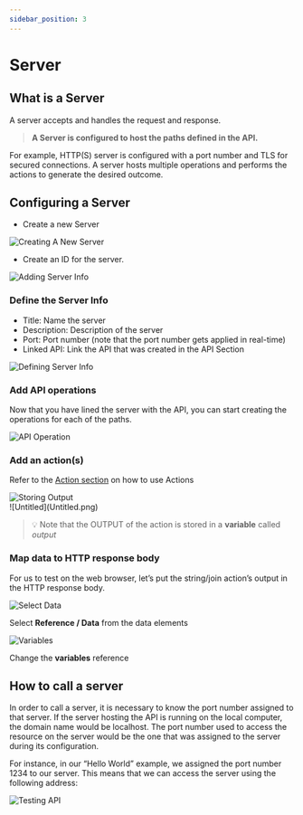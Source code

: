 ```yaml
---
sidebar_position: 3
---
```

# Server

## What is a **Server**

A server accepts and handles the request and response.

> **A Server is configured to host the paths defined in the API.**

For example, HTTP(S) server is configured with a port number and TLS for secured connections. A server hosts multiple operations and performs the actions to generate the desired outcome.

## Configuring a Server

* Create a new Server

<div class="myResponsiveImg">
    <img src="/apiautoflow/img/Guide/Server/create_new_server.png" alt="Creating A New Server" class = "myResponsiveImg"/>
</div>


* Create an ID for the server.


<div class="myResponsiveImg">
    <img src="/apiautoflow/img/Hello_world/add_server_info.png" alt="Adding Server Info" class = "myResponsiveImg"/>
</div>


### **Define the Server Info**

- Title: Name the server
- Description: Description of the server
- Port: Port number (note that the port number gets applied in real-time)
- Linked API: Link the API that was created in the API Section

<div class="myResponsiveImg">
    <img src="https://lh4.googleusercontent.com/Rv0aH28V0JrgPWjTN1HoSFL0PKVqQYfAt2vjEJpwHz3hvjV52iBN00bSc6CSeUvGkno4n1IO2R9ZGfrEyNMxmqnGMCY-619HwQDPdSTerltChxlkgSgBRF31VFOXlaYWDQBN1-6OE5IHMlJ-pRmXRX8H6NE-8tx30H0EbV5ma25sLqN3nxHiWoY5NQ" alt="Defining Server Info" class = "myResponsiveImg"/>
</div>

### Add API operations

Now that you have lined the server with the API, you can start creating the operations for each of the paths.

<div class="myResponsiveImg">
    <img src="/apiautoflow/img/Hello_world/api_operation.png" alt="API Operation" class = "myResponsiveImg"/>
</div>

### Add an action(s)

Refer to the [Action section](../../actions-library) on how to use Actions

<div class="myResponsiveImg">
    <img src="/apiautoflow/img/Guide/Server/variable_output.png" alt="Storing Output" class = "myResponsiveImg"/>
</div>
![Untitled](Untitled.png)


> 💡 Note that the OUTPUT of the action is stored in a **variable** called *output*


### Map data to HTTP response body

For us to test on the web browser, let’s put the string/join action’s output in the HTTP response body.

<div class="myResponsiveImg">
    <img src="https://github.com/pulzze/autoflow-documentation/assets/85649767/755c11ad-48b3-4950-bae1-6ad55cd32a91" alt="Select Data" class = "myResponsiveImg"/>
</div>


Select **Reference / Data** from the data elements

<div class="myResponsiveImg">
    <img src="https://github.com/pulzze/autoflow-documentation/assets/85649767/45205d6a-3f34-4f43-9e7a-0807d1829b21" alt="Variables" class = "myResponsiveImg"/>
</div>

Change the **variables** reference

## How to call a server

In order to call a server, it is necessary to know the port number assigned to that server. If the server hosting the API is running on the local computer, the domain name would be localhost. The port number used to access the resource on the server would be the one that was assigned to the server during its configuration.

For instance, in our “Hello World” example, we assigned the port number 1234 to our server. This means that we can access the server using the following address: 


<div class="myResponsiveImg">
    <img src="/apiautoflow/img/Hello_world/test_api.png" alt="Testing API" class = "myResponsiveImg"/>
</div>

<!-- Continued reading on this topic includes: 

Enable Log (Server)

Server Operations:
- Simulate
- Delete
- Enable Log
- Enable Capture

Exceptions

Server Security -->

